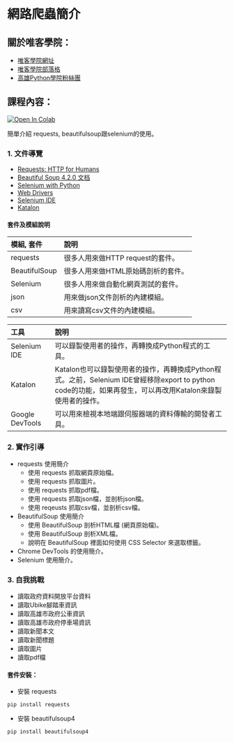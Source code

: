 # 網路爬蟲簡介

## 關於唯客學院：

* [唯客學院網址](https://www.victorgau.com)
* [唯客學院部落格](https://victorgau.com/blog/)
* [高雄Python學院粉絲團](https://www.facebook.com/KHPYAcademy/)

## 課程內容：

[![Open In Colab](https://colab.research.google.com/assets/colab-badge.svg)](https://colab.research.google.com/github/victorgau/khpy_web_crawler_intro/)

簡單介紹 requests, beautifulsoup跟selenium的使用。

### 1. 文件導覽

* [Requests: HTTP for Humans](http://docs.python-requests.org/en/master/)
* [Beautiful Soup 4.2.0 文档](https://www.crummy.com/software/BeautifulSoup/bs4/doc/index.zh.html)
* [Selenium with Python](https://selenium-python.readthedocs.io/)
* [Web Drivers](https://selenium-python.readthedocs.io/installation.html#drivers)
* [Selenium IDE](https://www.selenium.dev/selenium-ide/)
* [Katalon](https://www.katalon.com/)

#### 套件及模組說明

|模組, 套件|說明|
|:--|:--|
|requests|很多人用來做HTTP request的套件。|
|BeautifulSoup|很多人用來做HTML原始碼剖析的套件。|
|Selenium|很多人用來做自動化網頁測試的套件。|
|json|用來做json文件剖析的內建模組。|
|csv|用來讀寫csv文件的內建模組。|

|工具|說明|
|:--|:--|
|Selenium IDE|可以錄製使用者的操作，再轉換成Python程式的工具。|
|Katalon|Katalon也可以錄製使用者的操作，再轉換成Python程式。之前，Selenium IDE曾經移除export to python code的功能，如果再發生，可以再改用Katalon來錄製使用者的操作。|
|Google DevTools|可以用來檢視本地端跟伺服器端的資料傳輸的開發者工具。|

### 2. 實作引導

* requests 使用簡介
  * 使用 requests 抓取網頁原始檔。
  * 使用 requests 抓取圖片。
  * 使用 requests 抓取pdf檔。
  * 使用 requests 抓取json檔，並剖析json檔。
  * 使用 reqeusts 抓取csv檔，並剖析csv檔。
* BeautifulSoup 使用簡介
  * 使用 BeautifulSoup 剖析HTML檔 (網頁原始檔)。
  * 使用 BeautifulSoup 剖析XML檔。
  * 說明在 BeautifulSoup 裡面如何使用 CSS Selector 來選取標籤。
* Chrome DevTools 的使用簡介。
* Selenium 使用簡介。

### 3. 自我挑戰

* 讀取政府資料開放平台資料
* 讀取Ubike腳踏車資訊
* 讀取高雄市政府公車資訊
* 讀取高雄市政府停車場資訊
* 讀取新聞本文
* 讀取新聞標題
* 讀取圖片
* 讀取pdf檔

#### 套件安裝：

* 安裝 requests

```
pip install requests
```

* 安裝 beautifulsoup4

```
pip install beautifulsoup4
```
